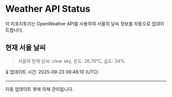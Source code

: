 
# Weather API Status

이 리포지토리는 OpenWeather API를 사용하여 서울의 날씨 정보를 자동으로 업데이트합니다.

## 현재 서울 날씨
> 서울의 현재 날씨: clear sky, 온도: 26.76°C, 습도: 34%

⏳ 업데이트 시간: 2025-09-23 06:48:10 (UTC)

---
자동 업데이트 봇에 의해 관리됩니다.
